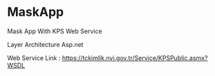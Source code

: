 # MaskApp
Mask App With KPS Web Service 

Layer Architecture Asp.net


Web Service Link : https://tckimlik.nvi.gov.tr/Service/KPSPublic.asmx?WSDL
